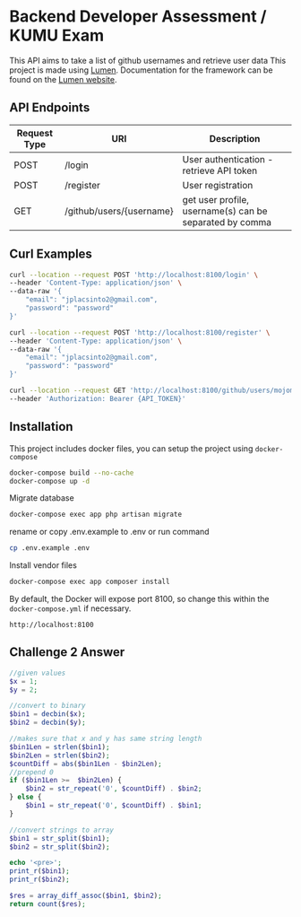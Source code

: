 # Backend Developer Assessment / KUMU Exam

This API aims to take a list of github usernames and retrieve user data
This project is made using [Lumen](https://lumen.laravel.com). Documentation for the framework can be found on the [Lumen website](https://lumen.laravel.com/docs).


## API Endpoints
| Request Type | URI | Description|
| ------ | ------ | ------ |
| POST | /login | User authentication - retrieve API token |
| POST | /register | User registration|
| GET | /github/users/{username} | get user profile, username(s) can be separated by comma 

## Curl Examples

```bash
curl --location --request POST 'http://localhost:8100/login' \
--header 'Content-Type: application/json' \
--data-raw '{
    "email": "jplacsinto2@gmail.com",
    "password": "password"
}'
```
```bash
curl --location --request POST 'http://localhost:8100/register' \
--header 'Content-Type: application/json' \
--data-raw '{
    "email": "jplacsinto2@gmail.com",
    "password": "password"
}'
```
```bash
curl --location --request GET 'http://localhost:8100/github/users/mojombo,defunkt,jplacsinto' \
--header 'Authorization: Bearer {API_TOKEN}'
```

## Installation
This project includes docker files, you can setup the project using `docker-compose`

```sh
docker-compose build --no-cache
docker-compose up -d
```
Migrate database
```sh
docker-compose exec app php artisan migrate
```

rename or copy .env.example to .env or run command

```sh
cp .env.example .env
```

Install vendor files

```sh
docker-compose exec app composer install
```

By default, the Docker will expose port 8100, so change this within the `docker-compose.yml` if necessary.
```ssh
http://localhost:8100
```

## Challenge 2 Answer
```php
//given values
$x = 1;
$y = 2;

//convert to binary
$bin1 = decbin($x);
$bin2 = decbin($y);

//makes sure that x and y has same string length
$bin1Len = strlen($bin1);
$bin2Len = strlen($bin2);
$countDiff = abs($bin1Len - $bin2Len);
//prepend 0
if ($bin1Len >=  $bin2Len) {
    $bin2 = str_repeat('0', $countDiff) . $bin2;
} else {
    $bin1 = str_repeat('0', $countDiff) . $bin1;
}

//convert strings to array
$bin1 = str_split($bin1);
$bin2 = str_split($bin2);

echo '<pre>';
print_r($bin1);
print_r($bin2);

$res = array_diff_assoc($bin1, $bin2);
return count($res);
```